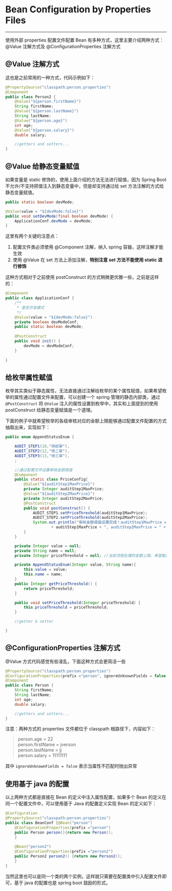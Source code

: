 # Bean Configuration by Properties Files
---

使用外部 properties 配置文件配置 Bean 有多种方式，这里主要介绍两种方式：@Value 注解方式及 @ConfigurationProperties 注解方式

## @Value 注解方式

这也是之前常用的一种方式，代码示例如下：

```java
@PropertySource("classpath:person.properties")
@Component
public class Person2 {
	@Value("${person.firstName}")
	String firstName;
	@Value("${person.lastName}")
	String lastName;
	@Value("${person.age}")
	int age;
	@Value("${person.salary}")
	double salary;

    //getters and setters...
}
```

## @Value 给静态变量赋值

如果变量是 static 修饰的，使用上面介绍的方法无法进行赋值，因为 Spring Boot 不允许/不支持把值注入到静态变量中，但是却支持通过给 set 方法注解的方式给静态变量赋值。

```Java
public static boolean devMode;

@Value(value = "${devMode:false}")
public void setDevMode(final boolean devMode) {
    ApplicationConf.devMode = devMode;
}
```

这里有两个关键的注意点：

1. 配置文件类必须使用 @Component 注解，纳入 spring 容器，这样注解才能生效
2. 使用 @Value 在 set 方法上添加注解，**特别注意 set 方法不能使用 static 进行修饰**

这种方式相对于之前使用 postConstruct 的方式稍微更优雅一些，之前是这样的：

```Java
@Component
public class ApplicationConf {	
	/**
	 * 是否开发模式
	 */
	@Value(value = "${devMode:false}")
	private boolean devModeConf;
	public static boolean devMode;
	
	@PostConstruct
	public void init() {
		devMode = devModeConf;
	}
	
}
```

## 给枚举属性赋值

枚举其实类似于静态属性，无法直接通过注解给枚举的某个属性赋值，如果希望枚举的属性通过配置文件来配置，可以创建一个 spring 管理的静态内部类，通过 `@PostConstruct` 将 `@Value` 注入的属性设置到枚举中，其实和上面提到的使用 postConstruct 给静态变量赋值是一个道理。

下面的例子中就希望枚举的各级审核对应的金额上限能够通过配置文件配置的方式抽取出来，实现如下：

```java
public enum AppendStatusEnum {

    AUDIT_STEP1(10,"待初审"),
    AUDIT_STEP2(12,"待二审"),
    AUDIT_STEP3(13,"待三审"),
    ;

    //通过配置文件设置审核金额阈值
    @Component
    public static class PriceConfig{
        @Value("${auditStep1MaxPrice}")
        private Integer auditStep1MaxPrice;
        @Value("${auditStep2MaxPrice}")
        private Integer auditStep2MaxPrice;
        @PostConstruct
        public void postConstruct() {
            AUDIT_STEP1.setPriceThreshold(auditStep1MaxPrice);
            AUDIT_STEP2.setPriceThreshold(auditStep2MaxPrice);
            System.out.println("审核金额阈值设置完成！auditStep1MaxPrice = "
                    + auditStep1MaxPrice + ", auditStep2MaxPrice = " + auditStep2MaxPrice);
        }
    }

    private Integer value = null;
    private String name = null;
    private Integer priceThreshold = null; //当前流程处理的金额上限，希望能抽取到配置文件中

    private AppendStatusEnum(Integer value, String name){
        this.value = value;
        this.name = name;
    }
    public Integer getPriceThreshold() {
        return priceThreshold;
    }

    public void setPriceThreshold(Integer priceThreshold) {
        this.priceThreshold = priceThreshold;
    }

    //getter & setter

}
```


## @ConfigurationProperties 注解方式

@Value 方式代码感觉有些凌乱，下面这种方式会更简洁一些

```java
@PropertySource("classpath:person.properties")
@ConfigurationProperties(prefix ="person", ignoreUnknownFields = false)
@Component
public class Person {
	String firstName;
	String lastName;
	int age;
	double salary;

	//getters and setters...
}
```

注意：两种方式的 properties 文件都位于 classpath 根路径下，内容如下：

> person.age = 22    
person.firstName = jverson    
person.lastName = jj    
person.salary = 11111111    

其中 `ignoreUnknownFields = false` 表示当属性不匹配时抛出异常

## 使用基于 java 的配置

以上两种方式都是直接在 Bean 的定义中注入属性配置，如果多个 Bean 的定义在同一个配置文件中，可以使用基于 Java 的配置定义实现 Bean 的定义如下：

```java
@Configuration
@PropertySource("classpath:person.properties")
public class BeanConf {@Bean("person")
	@ConfigurationProperties(prefix ="person")
	public Person person(){return new Person();
	}
	
	@Bean("person2")
	@ConfigurationProperties(prefix ="person2")
	public Person2 person2() {return new Person2();
	}
}
```

当然这里也可以是同一个类的两个实例，这样就只需要在配置类中引入配置文件即可，基于 java 的配置也是 spring boot 鼓励的形式。